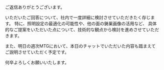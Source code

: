 ご返信ありがとうございます。

いただいたご回答について、社内で一度詳細に検討させていただきたく存じます。
特に、照明設定の最適化の可能性や、他の面の鋳巣画像の活用など、
具体的なご提案をいただいた点について、技術的な観点から検討を進めさせていただきます。

また、明日の週次MTGにおいて、本日のチャットでいただいた内容も踏まえて
ご説明させていただく予定です。

何卒よろしくお願いいたします。
